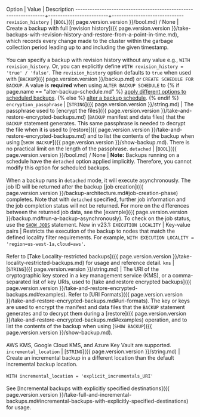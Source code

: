  Option                                                          | Value                   | Description
-----------------------------------------------------------------+-------------------------+------------------------------
`revision_history`<a name="with-revision-history"></a>           | [`BOOL`]({{ page.version.version }}/bool.md) / None                     | Create a backup with full [revision history]({{ page.version.version }}/take-backups-with-revision-history-and-restore-from-a-point-in-time.md), which records every change made to the cluster within the garbage collection period leading up to and including the given timestamp.<br><br>You can specify a backup with revision history without any value e.g., `WITH revision_history`. Or, you can explicitly define `WITH revision_history = 'true' / 'false'`. The `revision_history` option defaults to `true` when used with [`BACKUP`]({{ page.version.version }}/backup.md) or `CREATE SCHEDULE FOR BACKUP`. A value is **required** when using `ALTER BACKUP SCHEDULE` to {% if page.name == "alter-backup-schedule.md" %} [apply different options to scheduled backups](#apply-different-options-to-scheduled-backups). {% else %} [alter a backup schedule](alter-backup-schedule.html). {% endif %}
`encryption_passphrase`<a name="with-encryption-passphrase"></a> | [`STRING`]({{ page.version.version }}/string.md) | The passphrase used to [encrypt the files]({{ page.version.version }}/take-and-restore-encrypted-backups.md) (`BACKUP` manifest and data files) that the `BACKUP` statement generates. This same passphrase is needed to decrypt the file when it is used to [restore]({{ page.version.version }}/take-and-restore-encrypted-backups.md) and to list the contents of the backup when using [`SHOW BACKUP`]({{ page.version.version }}/show-backup.md). There is no practical limit on the length of the passphrase.
`detached`<a name="detached"></a>                           | [`BOOL`]({{ page.version.version }}/bool.md) / None                   | **Note:** Backups running on a schedule have the `detached` option applied implicitly. Therefore, you cannot modify this option for scheduled backups. <br><br>When a backup runs in `detached` mode, it will execute asynchronously. The job ID will be returned after the backup [job creation]({{ page.version.version }}/backup-architecture.md#job-creation-phase) completes. Note that with `detached` specified, further job information and the job completion status will not be returned. For more on the differences between the returned job data, see the [example]({{ page.version.version }}/backup.md#run-a-backup-asynchronously). To check on the job status, use the [`SHOW JOBS`](show-jobs.html) statement.
<span class="version-tag">New in v23.1:</span> `EXECUTION LOCALITY` | Key-value pairs | Restricts the execution of the backup to nodes that match the defined locality filter requirements. For example, `WITH EXECUTION LOCALITY = 'region=us-west-1a,cloud=aws'`. <br><br>Refer to [Take Locality-restricted backups]({{ page.version.version }}/take-locality-restricted-backups.md) for usage and reference detail.
`kms`                                                            | [`STRING`]({{ page.version.version }}/string.md) |  The URI of the cryptographic key stored in a key management service (KMS), or a comma-separated list of key URIs, used to [take and restore encrypted backups]({{ page.version.version }}/take-and-restore-encrypted-backups.md#examples). Refer to [URI Formats]({{ page.version.version }}/take-and-restore-encrypted-backups.md#uri-formats). The key or keys are  used to encrypt the manifest and data files that the `BACKUP` statement generates and to decrypt them during a [restore]({{ page.version.version }}/take-and-restore-encrypted-backups.md#examples) operation, and to list the contents of the backup when using [`SHOW BACKUP`]({{ page.version.version }}/show-backup.md). <br/><br/>AWS KMS, Google Cloud KMS, and Azure Key Vault are supported.  
`incremental_location`<a name="incr-location"></a> | [`STRING`]({{ page.version.version }}/string.md) | Create an incremental backup in a different location than the default incremental backup location. <br><br>`WITH incremental_location = 'explicit_incrementals_URI'`<br><br>See [Incremental backups with explicitly specified destinations]({{ page.version.version }}/take-full-and-incremental-backups.md#incremental-backups-with-explicitly-specified-destinations) for usage.